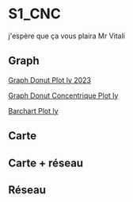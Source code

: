 # S1_CNC
j'espère que ça vous plaira Mr Vitali
## Graph

[Graph Donut Plot ly 2023](https://ThomasBantchik.github.io/S1_CNC/donut_plotly2023.html)

[Graph Donut Concentrique Plot ly](https://ThomasBantchik.github.io/S1_CNC/donut_plotlyconcentrique2023.html)

[Barchart Plot ly](https://github.com/ThomasBantchik/S1_CNC/blob/main/donut_plotlyconcentrique2023.html)


## Carte

## Carte + réseau

## Réseau
